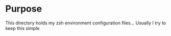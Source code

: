 # Purpose

This directory holds my zsh environment configuration files... Usually I try to keep this simple
